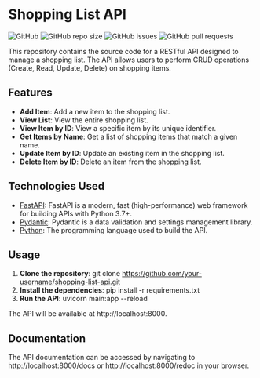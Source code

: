 # Shopping List API

![GitHub](https://img.shields.io/github/license/nicoleta7688/shopping-list-api)
![GitHub repo size](https://img.shields.io/github/repo-size/nicoleta7688/shopping-list-api)
![GitHub issues](https://img.shields.io/github/issues/nicoleta7688/shopping-list-api)
![GitHub pull requests](https://img.shields.io/github/issues-pr/nicoleta7688/shopping-list-api)

This repository contains the source code for a RESTful API designed to manage a shopping list. The API allows users to perform CRUD operations (Create, Read, Update, Delete) on shopping items.

## Features

- **Add Item**: Add a new item to the shopping list.
- **View List**: View the entire shopping list.
- **View Item by ID**: View a specific item by its unique identifier.
- **Get Items by Name**: Get a list of shopping items that match a given name.
- **Update Item by ID**: Update an existing item in the shopping list.
- **Delete Item by ID**: Delete an item from the shopping list.

## Technologies Used

- [FastAPI](https://fastapi.tiangolo.com/): FastAPI is a modern, fast (high-performance) web framework for building APIs with Python 3.7+.
- [Pydantic](https://pydantic-docs.helpmanual.io/): Pydantic is a data validation and settings management library.
- [Python](https://www.python.org/): The programming language used to build the API.

## Usage

1. **Clone the repository**: git clone https://github.com/your-username/shopping-list-api.git
2. **Install the dependencies**: pip install -r requirements.txt
3. **Run the API**: uvicorn main:app --reload

The API will be available at http://localhost:8000.

## Documentation

The API documentation can be accessed by navigating to http://localhost:8000/docs or http://localhost:8000/redoc in your browser.
